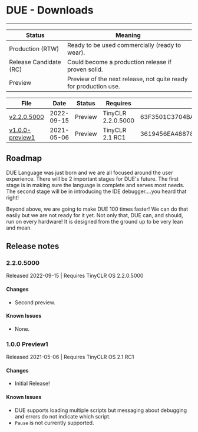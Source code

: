 # DUE - Downloads
---

Status | Meaning
--- | ---
Production (RTW) | Ready to be used commercially (ready to wear).
Release Candidate (RC) | Could become a production release if proven solid.
Preview | Preview of the next release, not quite ready for production use.

File | Date | Status | Requires | MD5
--- | --- | --- | --- | ---
[v2.2.0.5000](https://ghistorage.blob.core.windows.net/downloads/TinyCLR/DUE/GHIElectronics.TinyCLR.DUE.2.2.0.5000.zip) | 2022-09-15 | Preview | TinyCLR 2.2.0.5000 | 63F3501C3704BADEEACEDEB1D47A428A
[v1.0.0-preview1](https://ghistorage.blob.core.windows.net/downloads/TinyCLR/DUE/GHIElectronics.TinyCLR.DUE.1.0.0-preview1.nupkg) | 2021-05-06 | Preview | TinyCLR 2.1 RC1 | 3619456EA4887825E9A647DD28743667

## Roadmap

DUE Language was just born and we are all focused around the user experience. There will be 2 important stages for DUE's future. The first stage is in making sure the language is complete and serves most needs. The second stage will be in introducing the IDE debugger....you heard that right!

Beyond above, we are going to make DUE 100 times faster! We can do that easily but we are not ready for it yet. Not only that, DUE can, and should, run on every hardware! It is designed from the ground up to be very lean and mean.

## Release notes

### 2.2.0.5000

Released 2022-09-15 | Requires TinyCLR OS 2.2.0.5000

#### Changes

- Second preview.

#### Known Issues

- None.



### 1.0.0 Preview1

Released 2021-05-06 | Requires TinyCLR OS 2.1 RC1

#### Changes

- Initial Release!

#### Known Issues

- DUE supports loading multiple scripts but messaging about debugging and errors do not indicate which script.
- `Pause` is not currently supported.
